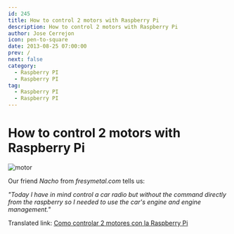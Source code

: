 ```yaml
---
id: 245
title: How to control 2 motors with Raspberry Pi
description: How to control 2 motors with Raspberry Pi
author: Jose Cerrejon
icon: pen-to-square
date: 2013-08-25 07:00:00
prev: /
next: false
category:
  - Raspberry PI
  - Raspberry PI
tag:
  - Raspberry PI
  - Raspberry PI
---
```


# How to control 2 motors with Raspberry Pi

![motor](/images/2013/08/motor.jpg)

Our friend *Nacho* from *fresymetal.com* tells us:

*"Today I have in mind control a car radio but without the command directly from the raspberry so I needed to use the car's engine and engine management."*

Translated link: [Como controlar 2 motores con la Raspberry Pi](http://translate.google.com/translate?sl=es&tl=en&js=n&prev=_t&hl=es&ie=UTF-8&u=http%3A%2F%2Fwww.fresymetal.com%2Fcomo-controlar-2-motores-con-raspberry%2F)